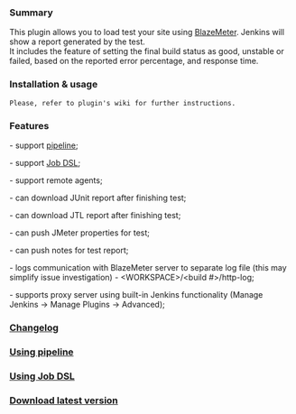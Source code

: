 ### Summary

This plugin allows you to load test your site using
[BlazeMeter](http://blazemeter.com/ "BlazeMeter's site"). Jenkins will
show a report generated by the test.  
It includes the feature of setting the final build status as good,
unstable or failed, based on the reported error percentage, and response
time.

### Installation & usage

    Please, refer to plugin's wiki for further instructions. 

### Features

\- support [pipeline](https://jenkins.io/doc/book/pipeline/);

\- support [Job
DSL](https://wiki.jenkins-ci.org/display/JENKINS/Job+DSL+Plugin);

\- support remote agents;

\- can download JUnit report after finishing test;

\- can download JTL report after finishing test;

\- can push JMeter properties for test;

\- can push notes for test report;

\- logs communication with BlazeMeter server to separate log file (this
may simplify issue investigation) - \<WORKSPACE\>/\<build \#\>/http-log;

\- supports proxy server using built-in Jenkins functionality (Manage
Jenkins -\> Manage Plugins -\> Advanced);

### [Changelog](https://github.com/Blazemeter/blazemeter-jenkins-plugin/blob/master/CHANGELOG.md) [](https://guide.blazemeter.com/hc/en-us/articles/206732669-BlazeMeter-s-Jenkins-Plugin-A-Guide)

### [Using pipeline](https://github.com/Blazemeter/blazemeter-jenkins-plugin/blob/master/usingPipeline.md)

### [Using Job DSL](https://github.com/Blazemeter/blazemeter-jenkins-plugin/blob/master/usingDSL.md)

### [Download latest version](https://plugins.jenkins.io/BlazeMeterJenkinsPlugin)

     

 
